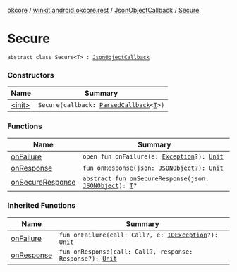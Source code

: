[okcore](../../../index.md) / [winkit.android.okcore.rest](../../index.md) / [JsonObjectCallback](../index.md) / [Secure](./index.md)

# Secure

`abstract class Secure<T> : `[`JsonObjectCallback`](../index.md)

### Constructors

| Name | Summary |
|---|---|
| [&lt;init&gt;](-init-.md) | `Secure(callback: `[`ParsedCallback`](../../../winkit.android.okcore/-parsed-callback/index.md)`<`[`T`](index.md#T)`>)` |

### Functions

| Name | Summary |
|---|---|
| [onFailure](on-failure.md) | `open fun onFailure(e: `[`Exception`](https://kotlinlang.org/api/latest/jvm/stdlib/kotlin/-exception/index.html)`?): `[`Unit`](https://kotlinlang.org/api/latest/jvm/stdlib/kotlin/-unit/index.html) |
| [onResponse](on-response.md) | `fun onResponse(json: `[`JSONObject`](https://developer.android.com/reference/org/json/JSONObject.html)`?): `[`Unit`](https://kotlinlang.org/api/latest/jvm/stdlib/kotlin/-unit/index.html) |
| [onSecureResponse](on-secure-response.md) | `abstract fun onSecureResponse(json: `[`JSONObject`](https://developer.android.com/reference/org/json/JSONObject.html)`): `[`T`](index.md#T)`?` |

### Inherited Functions

| Name | Summary |
|---|---|
| [onFailure](../on-failure.md) | `fun onFailure(call: Call?, e: `[`IOException`](https://developer.android.com/reference/java/io/IOException.html)`?): `[`Unit`](https://kotlinlang.org/api/latest/jvm/stdlib/kotlin/-unit/index.html) |
| [onResponse](../on-response.md) | `fun onResponse(call: Call?, response: Response?): `[`Unit`](https://kotlinlang.org/api/latest/jvm/stdlib/kotlin/-unit/index.html) |
